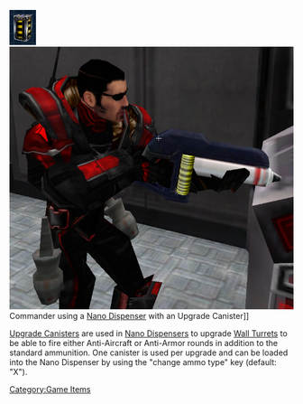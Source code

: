 ![Image:UpgradeCanister.png](images/UpgradeCanister.png "fig:Image:UpgradeCanister.png")
![](images/UpgradeCanisterNano.jpg "fig:UpgradeCanisterNano.jpg") Commander
using a [Nano Dispenser](Nano_Dispenser.md) with an Upgrade
Canister\]\]

[Upgrade Canisters](Upgrade_Canister.md) are used in [Nano
Dispensers](Nano_Dispenser.md) to upgrade [Wall
Turrets](Wall_Turrets.md) to be able to fire either
Anti-Aircraft or Anti-Armor rounds in addition to the standard
ammunition. One canister is used per upgrade and can be loaded into the
Nano Dispenser by using the "change ammo type" key (default: "X").

[Category:Game Items](Category:Game_Items.md)
